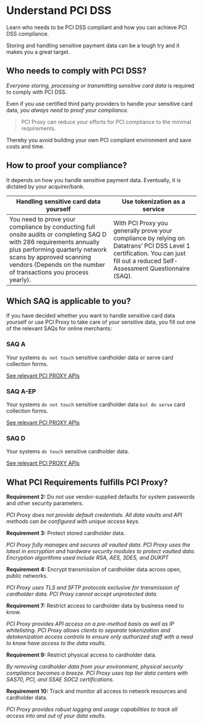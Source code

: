 # Understand PCI DSS

Learn who needs to be PCI DSS compliant and how you can achieve PCI DSS compliance.

Storing and handling sensitive payment data can be a tough try and it makes you a great target. 

## Who needs to comply with PCI DSS?

*Everyone storing, processing or transmitting sensitive card data* is required to comply with PCI DSS.

Even if you use certified third party providers to handle your sensitive card data, *you always need to proof your compliance.* 

> PCI Proxy can reduce your efforts for PCI compliance to the minimal requirements. 

Thereby you avoid building your own PCI compliant environment and save costs and time.


## How to proof your compliance?

It depends on how you handle sensitive payment data. Eventually, it is dictated by your acquirer/bank.

| Handling sensitive card data yourself | Use tokenization as a service |
| -- | -- |
| You need to prove your compliance by conducting full onsite audits or completing SAQ D with 286 requirements annually plus performing quarterly network scans by approved scanning vendors (Depends on the number of transactions you process yearly). | With PCI Proxy you generally prove your compliance by relying on Datatrans’ PCI DSS Level 1 certification. You can just fill out a reduced Self-Assessment Questionnaire (SAQ).  |
 



## Which SAQ is applicable to you?

If you have decided whether you want to handle sensitive card data yourself or use PCI Proxy to take care of your sensitive data, you fill out one of the relevant SAQs for online merchants:


### SAQ A
Your systems ```do not touch``` sensitive cardholder data or serve card collection forms.

[See relevant PCI PROXY APIs](collect-payment-data)


### SAQ A-EP
Your systems ```do not touch``` sensitive cardholder data ```but do serve``` card collection forms.

[See relevant PCI PROXY APIs](collect-payment-data)

### SAQ D
Your systems ```do touch``` sensitive cardholder data.

[See relevant PCI PROXY APIs](collect-payment-data)

## What PCI Requirements fulfills PCI Proxy?

**Requirement 2:** Do not use vendor-supplied defaults for system passwords and other security parameters.

*PCI Proxy does not provide default credentials. All data vaults and API methods can be configured with unique access keys.*

**Requirement 3:** Protect stored cardholder data.

*PCI Proxy fully manages and secures all vaulted data. PCI Proxy uses the latest in encryption and hardware security modules to protect vaulted data. Encryption algorithms used include RSA, AES, 3DES, and DUKPT*

**Requirement 4:** Encrypt transmission of cardholder data across open, public networks.

*PCI Proxy uses TLS and SFTP protocols exclusive for transmission of cardholder data. PCI Proxy cannot accept unprotected data.*

**Requirement 7:** Restrict access to cardholder data by business need to know.

*PCI Proxy provides API access on a pre-method basis as well as IP whitelisting. PCI Proxy allows clients to separate tokenization and detokenization access controls to ensure only authorized staff with a need to know have access to the data vaults.*


**Requirement 9:** Restrict physical access to cardholder data.

*By removing cardholder data from your environment, physical security compliance becomes a breeze.
PCI Proxy uses top tier data centers with SAS70, PCI, and SSAE SOC2 certifications.*

**Requirement 10:** Track and monitor all access to network resources and cardholder data.

*PCI Proxy provides robust logging and usage capabilities to track all access into and out of your data vaults.*

